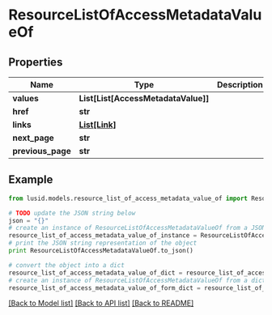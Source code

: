 # ResourceListOfAccessMetadataValueOf


## Properties
Name | Type | Description | Notes
------------ | ------------- | ------------- | -------------
**values** | **List[List[AccessMetadataValue]]** |  | 
**href** | **str** |  | [optional] 
**links** | [**List[Link]**](Link.md) |  | [optional] 
**next_page** | **str** |  | [optional] 
**previous_page** | **str** |  | [optional] 

## Example

```python
from lusid.models.resource_list_of_access_metadata_value_of import ResourceListOfAccessMetadataValueOf

# TODO update the JSON string below
json = "{}"
# create an instance of ResourceListOfAccessMetadataValueOf from a JSON string
resource_list_of_access_metadata_value_of_instance = ResourceListOfAccessMetadataValueOf.from_json(json)
# print the JSON string representation of the object
print ResourceListOfAccessMetadataValueOf.to_json()

# convert the object into a dict
resource_list_of_access_metadata_value_of_dict = resource_list_of_access_metadata_value_of_instance.to_dict()
# create an instance of ResourceListOfAccessMetadataValueOf from a dict
resource_list_of_access_metadata_value_of_form_dict = resource_list_of_access_metadata_value_of.from_dict(resource_list_of_access_metadata_value_of_dict)
```
[[Back to Model list]](../README.md#documentation-for-models) [[Back to API list]](../README.md#documentation-for-api-endpoints) [[Back to README]](../README.md)


